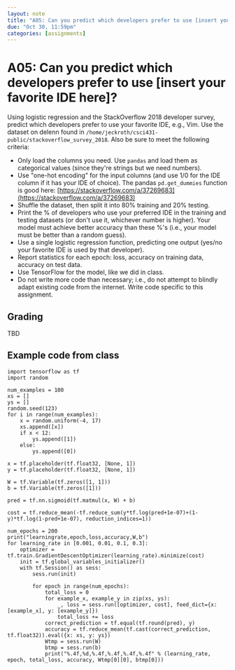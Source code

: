```yaml
---
layout: note
title: "A05: Can you predict which developers prefer to use [insert your favorite IDE here]?"
due: "Oct 30, 11:59pm"
categories: [assignments]
---
```


# A05: Can you predict which developers prefer to use [insert your favorite IDE here]?

Using logistic regression and the StackOverflow 2018 developer survey, predict which developers prefer to use your favorite IDE, e.g., Vim. Use the dataset on delenn found in `/home/jeckroth/csci431-public/stackoverflow_survey_2018`. Also be sure to meet the following criteria:

- Only load the columns you need. Use `pandas` and load them as categorical values (since they're strings but we need numbers).
- Use "one-hot encoding" for the input columns (and use 1/0 for the IDE column if it has your IDE of choice). The pandas `pd.get_dummies` function is good here: [https://stackoverflow.com/a/37269683](https://stackoverflow.com/a/37269683)
- Shuffle the dataset, then split it into 80% training and 20% testing.
- Print the % of developers who use your preferred IDE in the training and testing datasets (or don't use it, whichever number is higher). Your model must achieve better accuracy than these %'s (i.e., your model must be better than a random guess).
- Use a single logistic regression function, predicting one output (yes/no your favorite IDE is used by that developer).
- Report statistics for each epoch: loss, accuracy on training data, accuracy on test data.
- Use TensorFlow for the model, like we did in class.
- Do not write more code than necessary; i.e., do not attempt to blindly adapt existing code from the internet. Write code specific to this assignment.

## Grading

TBD

## Example code from class

```
import tensorflow as tf                                                                                                                                                                                     
import random                                                                                                                                                                                               
                                                                                                                                                                                                            
num_examples = 100                                                                                                                                                                                          
xs = []                                                                                                                                                                                                     
ys = []
random.seed(123)
for i in range(num_examples):
    x = random.uniform(-4, 17)
    xs.append([x])
    if x < 12:
        ys.append([1])
    else:
        ys.append([0])

x = tf.placeholder(tf.float32, [None, 1])
y = tf.placeholder(tf.float32, [None, 1])

W = tf.Variable(tf.zeros([1, 1]))
b = tf.Variable(tf.zeros([1]))

pred = tf.nn.sigmoid(tf.matmul(x, W) + b)

cost = tf.reduce_mean(-tf.reduce_sum(y*tf.log(pred+1e-07)+(1-y)*tf.log(1-pred+1e-07), reduction_indices=1))

num_epochs = 200
print("learningrate,epoch,loss,accuracy,W,b")
for learning_rate in [0.001, 0.01, 0.1, 0.3]:
    optimizer = tf.train.GradientDescentOptimizer(learning_rate).minimize(cost)
    init = tf.global_variables_initializer()
    with tf.Session() as sess:
        sess.run(init)

        for epoch in range(num_epochs):
            total_loss = 0
            for example_x, example_y in zip(xs, ys):
                _, loss = sess.run([optimizer, cost], feed_dict={x: [example_x], y: [example_y]})
                total_loss += loss
            correct_prediction = tf.equal(tf.round(pred), y)
            accuracy = tf.reduce_mean(tf.cast(correct_prediction, tf.float32)).eval({x: xs, y: ys})
            Wtmp = sess.run(W)
            btmp = sess.run(b)
            print("%.4f,%d,%.4f,%.4f,%.4f,%.4f" % (learning_rate, epoch, total_loss, accuracy, Wtmp[0][0], btmp[0]))
```

